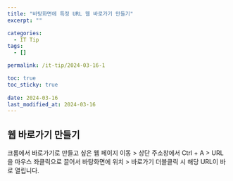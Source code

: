 ```yaml
---
title: "바탕화면에 특정 URL 웹 바로가기 만들기"
excerpt: ""

categories:
  - IT Tip
tags:
  - []

permalink: /it-tip/2024-03-16-1

toc: true
toc_sticky: true
 
date: 2024-03-16
last_modified_at: 2024-03-16
---
```


## 웹 바로가기 만들기

크롬에서 바로가기로 만들고 싶은 웹 페이지 이동 > 상단 주소창에서 Ctrl + A > URL을 마우스 좌클릭으로 끌어서 바탕화면에 위치 > 바로가기 더블클릭 시 해당 URL이 바로 열립니다.